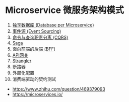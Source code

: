 # Microservice 微服务架构模式

1. [独享数据库 (Database per Microservice)](Database-per-独享数据库.MD)
2. [事件源 (Event Sourcing)](Event-Sourcing-事件源.MD)
3. [命令与查询职责分离 (CQRS)](CQRS-命令和查询职责分离.MD)
4. [Saga](Saga-有序本地事务.MD)
5. [面向前端的后端 (BFF)](BBF-面向前端的后端.MD)
6. [API网关](Gateway-API网关.MD)
7. [Strangler](Strangler-逐步替换.MD)
8. 断路器
9. 外部化配置
10. 消费端驱动的契约测试

- https://www.zhihu.com/question/469379093
- https://microservices.io/
